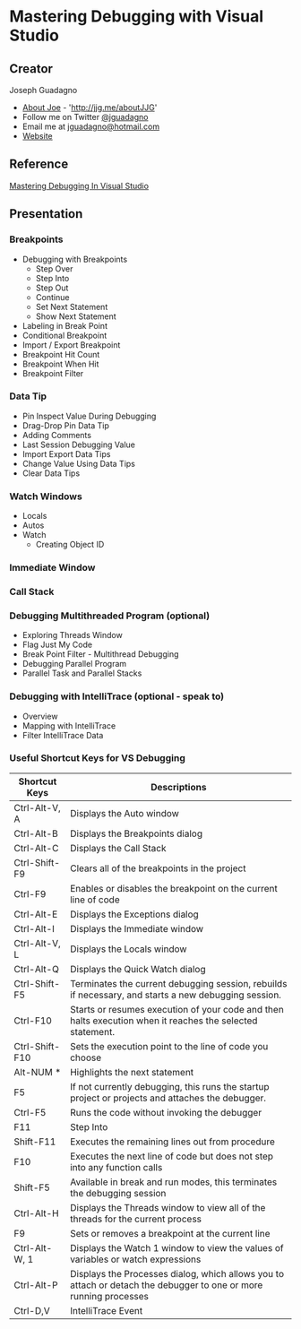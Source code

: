 # Mastering Debugging with Visual Studio

## Creator

Joseph Guadagno

* [About Joe](http://jjg.me/aboutJJG)  - 'http://jjg.me/aboutJJG'
* Follow me on Twitter [@jguadagno](https://www.twitter.com/jguadagno)
* Email me at [jguadagno@hotmail.com](mailto:jguadagno@hotmail.com)
* [Website](http://www.josephguadagno.net)

## Reference

[Mastering Debugging In Visual Studio](http://www.codeproject.com/Articles/79508/Mastering-Debugging-in-Visual-Studio-A-Beginn)

## Presentation

### Breakpoints

* Debugging with Breakpoints
  * Step Over
  * Step Into
  * Step Out
  * Continue
  * Set Next Statement
  * Show Next Statement
* Labeling in Break Point
* Conditional Breakpoint
* Import / Export Breakpoint
* Breakpoint Hit Count
* Breakpoint When Hit
* Breakpoint Filter

### Data Tip

* Pin Inspect Value During Debugging
* Drag-Drop Pin Data Tip
* Adding Comments
* Last Session Debugging Value
* Import Export Data Tips
* Change Value Using Data Tips
* Clear Data Tips

### Watch Windows

* Locals
* Autos
* Watch
  * Creating Object ID

### Immediate Window

### Call Stack

### Debugging Multithreaded Program (optional)

* Exploring Threads Window
* Flag Just My Code
* Break Point Filter - Multithread Debugging
* Debugging Parallel Program
* Parallel Task and Parallel Stacks

### Debugging with IntelliTrace (optional - speak to)

* Overview
* Mapping with IntelliTrace
* Filter IntelliTrace Data

### Useful Shortcut Keys for VS Debugging

| Shortcut Keys  | Descriptions                                                                                                      |
| -------------- | ----------------------------------------------------------------------------------------------------------------- |
| Ctrl-Alt-V, A  | Displays the Auto window                                                                                          |
| Ctrl-Alt-B     | Displays the Breakpoints dialog                                                                                   |
| Ctrl-Alt-C     | Displays the Call Stack                                                                                           |
| Ctrl-Shift-F9  | Clears all of the breakpoints in the project                                                                      |
| Ctrl-F9        | Enables or disables the breakpoint on the current line of code                                                    |
| Ctrl-Alt-E     | Displays the Exceptions dialog                                                                                    |
| Ctrl-Alt-I     | Displays the Immediate window                                                                                     |
| Ctrl-Alt-V, L  | Displays the Locals window                                                                                        |
| Ctrl-Alt-Q     | Displays the Quick Watch dialog                                                                                   |
| Ctrl-Shift-F5  | Terminates the current debugging session, rebuilds if necessary, and starts a new debugging session.              |
| Ctrl-F10       | Starts or resumes execution of your code and then halts execution when it reaches the selected statement.         |
| Ctrl-Shift-F10 | Sets the execution point to the line of code you choose                                                           |
| Alt-NUM *      | Highlights the next statement                                                                                     |
| F5             | If not currently debugging, this runs the startup project or projects and attaches the debugger.                  |
| Ctrl-F5        | Runs the code without invoking the debugger                                                                       |
| F11            | Step Into                                                                                                         |
| Shift-F11      | Executes the remaining lines out from procedure                                                                   |
| F10            | Executes the next line of code but does not step into any function calls                                          |
| Shift-F5       | Available in break and run modes, this terminates the debugging session                                           |
| Ctrl-Alt-H     | Displays the Threads window to view all of the threads for the current process                                    |
| F9             | Sets or removes a breakpoint at the current line                                                                  |
| Ctrl-Alt-W, 1  | Displays the Watch 1 window to view the values of variables or watch expressions                                  |
| Ctrl-Alt-P     | Displays the Processes dialog, which allows you to attach or detach the debugger to one or more running processes |
| Ctrl-D,V       | IntelliTrace Event                                                                                                |